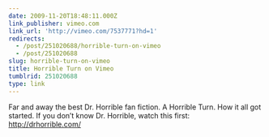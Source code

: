 ```yaml
---
date: 2009-11-20T18:48:11.000Z
link_publisher: vimeo.com
link_url: 'http://vimeo.com/7537771?hd=1'
redirects:
  - /post/251020688/horrible-turn-on-vimeo
  - /post/251020688
slug: horrible-turn-on-vimeo
title: Horrible Turn on Vimeo
tumblrid: 251020688
type: link
---
```

<p>Far and away the best Dr. Horrible fan fiction. A Horrible Turn. How it all got started. If you don&rsquo;t know Dr. Horrible, watch this first: <a href="http://drhorrible.com/">http://drhorrible.com/</a></p>
